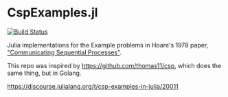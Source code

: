 # CspExamples.jl
[![Build Status](https://travis-ci.org/NHDaly/CspExamples.jl.svg?branch=master)](https://travis-ci.org/NHDaly/CspExamples.jl)

Julia implementations for the Example problems in Hoare's 1978 paper, ["Communicating Sequential Processes"](https://www.cs.cmu.edu/~crary/819-f09/Hoare78.pdf).


This repo was inspired by https://github.com/thomas11/csp, which does the same thing, but in Golang.

https://discourse.julialang.org/t/csp-examples-in-julia/20011

